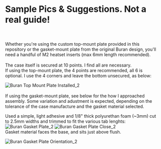 # Sample Pics & Suggestions. Not a real guide!
<br>
<br>
Whether you're using the custom top-mount plate provided in this repository or the gasket-mount plate from the original Buran design, you'll need a handful of M2 heatset inserts (max 6mm length recommended).
<br>
<br>
The case itself is secured at 10 points. I find all are necessary.
<br>
If using the top-mount plate, the 4 points are recommended, all 6 is optional. I use the 4 corners and leave the bottom unsecured, as below:

![Buran Top Mount Plate Installed_2](https://github.com/subottimale/Buran-Bofa-case/assets/69826495/771fe0bf-dd19-480a-bca2-d449c80a7ce3)
<br>
<br>
If using the gasket-mount plate, see below for the how I approached assembly. Some variation and adustment is expected, depending on the tolerance of the case manufacture and the gasket material selected.
<br>

Used a simple, light adhesive and 1/8" thick polyurethan foam (~3mm) cut to 2.5mm widths and trimmed to fit the various tab lenghts:
![Buran Gasket Plate_2](https://github.com/subottimale/Buran-Bofa-case/assets/69826495/1f876771-50af-49cc-9d7a-12b1c0470b21)
![Buran Gasket Plate Close_2](https://github.com/subottimale/Buran-Bofa-case/assets/69826495/e54d0d33-4f86-4ecf-b71d-e70616e2066d)
<br>
Gasket material faces the base, and sits just above flush.

![Buran Gasket Plate Orientation_2](https://github.com/subottimale/Buran-Bofa-case/assets/69826495/c683d744-f794-4bbe-b2c6-533a140c68af)
